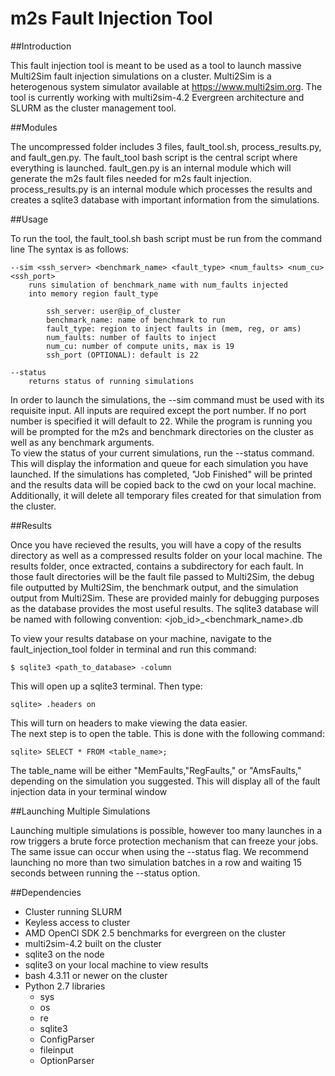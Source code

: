 # m2s Fault Injection Tool

##Introduction

This fault injection tool is meant to be used as a tool to launch
massive Multi2Sim fault injection simulations on a cluster.  Multi2Sim 
is a heterogenous system simulator available at 
https://www.multi2sim.org. The tool is currently working with 
multi2sim-4.2 Evergreen architecture and SLURM as the cluster 
management tool.

##Modules

The uncompressed folder includes 3 files, fault_tool.sh, 
process_results.py, and fault_gen.py.  The fault_tool bash script is
the central script where everything is launched. fault_gen.py is an
internal module which will generate the m2s fault files needed for m2s
fault injection.  process_results.py is an internal module which 
processes the results and creates a sqlite3 database with important 
information from the simulations.

##Usage

To run the tool, the fault_tool.sh bash script must be run from the 
command line
The syntax is as follows:

```
--sim <ssh_server> <benchmark_name> <fault_type> <num_faults> <num_cu> <ssh_port>
	runs simulation of benchmark_name with num_faults injected 
	into memory region fault_type

		ssh_server: user@ip_of_cluster
		benchmark_name: name of benchmark to run
		fault_type: region to inject faults in (mem, reg, or ams)
		num_faults: number of faults to inject
		num_cu: number of compute units, max is 19
		ssh_port (OPTIONAL): default is 22

--status 
	returns status of running simulations
```

      	
In order to launch the simulations, the --sim command must be used
with its requisite input.  All inputs are required except the port
number.  If no port number is specified it will default to 22.
While the program is running you will be prompted 
for the m2s and benchmark directories on the cluster as well as any
benchmark arguments.  
To view the status of your current simulations, run the --status
command.  This will display the information and queue for each
simulation you have launched.  If the simulations has completed,
"Job Finished" will be printed and the results data will be copied
back to the cwd on your local machine.  Additionally, it will delete all 
temporary files created for that simulation from the cluster.


##Results

Once you have recieved the results, you will have a copy
of the results directory as well as a compressed results folder on
your local machine.  The results folder, once extracted, contains
a subdirectory for each fault.  In those fault directories will be
the fault file passed to Multi2Sim, the debug file outputted by
Multi2Sim, the benchmark output, and the simulation output from
Multi2Sim.  These are provided mainly for debugging purposes as the
database provides the most useful results.  The sqlite3 database will
be named with following convention: <job_id>_<benchmark_name>.db

To view your results database on your machine, navigate to the 
fault_injection_tool folder in terminal and run this command:

`$ sqlite3 <path_to_database> -column`

This will open up a sqlite3 terminal.  Then type:

`sqlite> .headers on`

This will turn on headers to make viewing the data easier.  
The next step is to open the table.  This is done with the 
following command:

`sqlite> SELECT * FROM <table_name>;`

The table_name will be either "MemFaults,"RegFaults," or "AmsFaults," 
depending on the simulation you suggested.  This will display all 
of the fault injection data in your terminal window


##Launching Multiple Simulations

Launching multiple simulations is possible, however too many launches
in a row triggers a brute force protection mechanism that can freeze
your jobs.  The same issue can occur when using the --status flag.
We recommend launching no more than two simulation batches in a row
and waiting 15 seconds between running the --status option.


##Dependencies

* Cluster running SLURM
* Keyless access to cluster
* AMD OpenCl SDK 2.5 benchmarks for evergreen on the cluster
* multi2sim-4.2 built on the cluster
* sqlite3 on the node
* sqlite3 on your local machine to view results
* bash 4.3.11 or newer on the cluster 
* Python 2.7 libraries
  * sys
  * os
  * re
  * sqlite3 
  * ConfigParser
  * fileinput
  * OptionParser






















